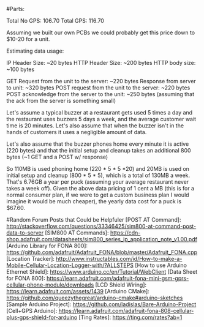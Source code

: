 
#Parts:

[GSM SIM Card: $9 ($6 per device per month + 1 cent a MB)]: https://www.adafruit.com/products/2505
[LiPo Battery for Cell Modem: $7.95]: https://www.adafruit.com/products/1578
[Antenna: $2.95]: https://www.adafruit.com/product/1991
[Cell Modem (No GPS): $39.95]: https://www.adafruit.com/products/2468
[Cell Modem (GPS): $49.95]: https://www.adafruit.com/products/2636
[LCD Display: $19.95]: https://www.adafruit.com/products/772
[Vibrating Motor: $1.95]: http://www.digikey.com/product-detail/en/1201/1528-1177-ND/5353637?WT.mc_id=IQ_7595_G_pla5353637&wt.srch=1&wt.medium=cpc&&gclid=CJDc6c7yq88CFQJZhgod4WQCMQ
[Arduino Uno: $24.95]: https://www.adafruit.com/products/50

Total No GPS: 106.70
Total GPS: 116.70

Assuming we built our own PCBs we could probably get this price down to $10-20 for a unit.

Estimating data usage:

IP Header Size: ~20 bytes
HTTP Header Size: ~200 bytes
HTTP body size: ~100 bytes

GET Request from the unit to the server: ~220 bytes
Response from server to unit: ~320 bytes
POST request from the unit to the server: ~220 bytes
POST acknowledge from the server to the unit: ~250 bytes (assuming that the ack from the server is something small)

Let's assume a typical buzzer at a restaurant gets used 5 times a day and the restaurant uses buzzers 5 days a week, and the average customer wait time is 20 minutes. Let's also assume that when the buzzer isn't in the hands of customers it uses a negligible amount of data. 

Let's also assume that the buzzer phones home every minute it is active (220 bytes) and that the initial setup and cleanup takes an additional 800 bytes (~1 GET and a POST w/ response)

So 110MB is used phoning home (220 * 5 * 5 *20) and 20MB is used on initial setup and cleanup (800 * 5 * 5), which is a total of 130MB a week. That's 6.76GB a year per puck (assuming your average restaurant never takes a week off). Given the above data pricing of 1 cent a MB (this is for a normal consumer plan, if we were to get a custom business plan I would imagine it would be much cheaper), the yearly data cost for a puck is $67.60. 


#Random Forum Posts that Could be Helpfuler
[POST AT Command]: http://stackoverflow.com/questions/33346425/sim800-at-command-post-data-to-server
[SIM800 AT Commands]: https://cdn-shop.adafruit.com/datasheets/sim800_series_ip_application_note_v1.00.pdf
[Arduino Library for FONA 800]: https://github.com/adafruit/Adafruit_FONA/blob/master/Adafruit_FONA.cpp
[Location Tracker]: http://www.instructables.com/id/How-to-make-a-Mobile-Cellular-Location-Logger-with/?ALLSTEPS
[How to use Arduino Ethernet Shield]: https://www.arduino.cc/en/Tutorial/WebClient
[Data Sheet for FONA 800]: https://learn.adafruit.com/adafruit-fona-mini-gsm-gprs-cellular-phone-module/downloads
[LCD Shield Wiring]: https://learn.adafruit.com/assets/1439
[Arduino CMake]: https://github.com/queezythegreat/arduino-cmake#arduino-sketches
[Sample Arduino Project]: https://github.com/ladislas/Bare-Arduino-Project
[Cell+GPS Arduino]: https://learn.adafruit.com/adafruit-fona-808-cellular-plus-gps-shield-for-arduino
[Ting Rates]: https://ting.com/rates?ab=1


